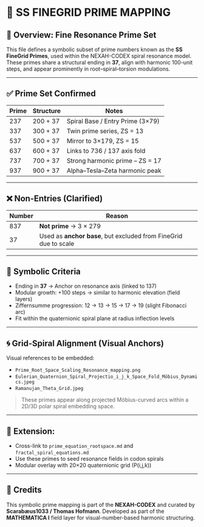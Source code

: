 # 🧮 SS FINEGRID PRIME MAPPING

## 🔷 Overview: Fine Resonance Prime Set

This file defines a symbolic subset of prime numbers known as the **SS FineGrid Primes**, used within the NEXAH-CODEX spiral resonance model. These primes share a structural ending in **37**, align with harmonic 100-unit steps, and appear prominently in root–spiral–torsion modulations.

---

## ✅ Prime Set Confirmed

| Prime | Structure     | Notes |
|-------|---------------|-------|
| 237   | 200 + 37      | Spiral Base / Entry Prime (3×79) |
| 337   | 300 + 37      | Twin prime series, ZS = 13 |
| 537   | 500 + 37      | Mirror to 3×179, ZS = 15 |
| 637   | 600 + 37      | Links to 736 / 137 axis fold |
| 737   | 700 + 37      | Strong harmonic prime – ZS = 17 |
| 937   | 900 + 37      | Alpha–Tesla–Zeta harmonic peak |

---

## ❌ Non-Entries (Clarified)

| Number | Reason |
|--------|--------|
| 837    | **Not prime** → 3 × 279 |
| 37     | Used as **anchor base**, but excluded from FineGrid due to scale |

---

## 🔁 Symbolic Criteria

- Ending in **37** → Anchor on resonance axis (linked to 137)
- Modular growth: +100 steps → similar to harmonic elevation (field layers)
- Ziffernsumme progression: 12 → 13 → 15 → 17 → 19 (slight Fibonacci arc)
- Fit within the quaternionic spiral plane at radius inflection levels

---

## 🌀 Grid-Spiral Alignment (Visual Anchors)

Visual references to be embedded:

- `Prime_Root_Space_Scaling_Resonance_mapping.png`
- `Eulerian_Quaternion_Spiral_Projectio_i_j_k_Space_Fold_Möbius_Dynamics.jpeg`
- `Ramanujan_Theta_Grid.jpeg`

> These primes appear along projected Möbius-curved arcs within a 2D/3D polar spiral embedding space.

---

## 🧬 Extension:

- Cross-link to `prime_equation_rootspace.md` and `fractal_spiral_equations.md`
- Use these primes to seed resonance fields in codon spirals
- Modular overlay with 20×20 quaternionic grid (P(i,j,k))

---

## 🔖 Credits

This symbolic prime mapping is part of the **NEXAH-CODEX** and curated by **Scarabæus1033 / Thomas Hofmann**. Developed as part of the **MATHEMATICA I** field layer for visual-number-based harmonic structuring.
